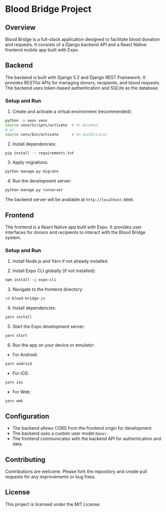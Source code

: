 # Blood Bridge Project

## Overview
Blood Bridge is a full-stack application designed to facilitate blood donation and requests. It consists of a Django backend API and a React Native frontend mobile app built with Expo.

## Backend

The backend is built with Django 5.2 and Django REST Framework. It provides RESTful APIs for managing donors, recipients, and blood requests. The backend uses token-based authentication and SQLite as the database.

### Setup and Run

1. Create and activate a virtual environment (recommended):

```bash
python -m venv venv
source venv/Scripts/activate  # On Windows
# or
source venv/bin/activate      # On macOS/Linux
```

2. Install dependencies:

```bash
pip install -r requirements.txt
```

3. Apply migrations:

```bash
python manage.py migrate
```

4. Run the development server:

```bash
python manage.py runserver
```

The backend server will be available at `http://localhost:8000`.

## Frontend

The frontend is a React Native app built with Expo. It provides user interfaces for donors and recipients to interact with the Blood Bridge system.

### Setup and Run

1. Install Node.js and Yarn if not already installed.

2. Install Expo CLI globally (if not installed):

```bash
npm install -g expo-cli
```

3. Navigate to the frontend directory:

```bash
cd blood-bridge-js
```

4. Install dependencies:

```bash
yarn install
```

5. Start the Expo development server:

```bash
yarn start
```

6. Run the app on your device or emulator:

- For Android:

```bash
yarn android
```

- For iOS:

```bash
yarn ios
```

- For Web:

```bash
yarn web
```

## Configuration

- The backend allows CORS from the frontend origin for development.
- The backend uses a custom user model `Donor`.
- The frontend communicates with the backend API for authentication and data.

## Contributing

Contributions are welcome. Please fork the repository and create pull requests for any improvements or bug fixes.

## License

This project is licensed under the MIT License.
